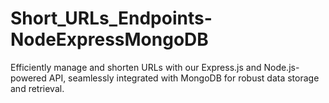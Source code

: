 # Short_URLs_Endpoints-NodeExpressMongoDB
 Efficiently manage and shorten URLs with our Express.js and Node.js-powered API, seamlessly integrated with MongoDB for robust data storage and retrieval.
